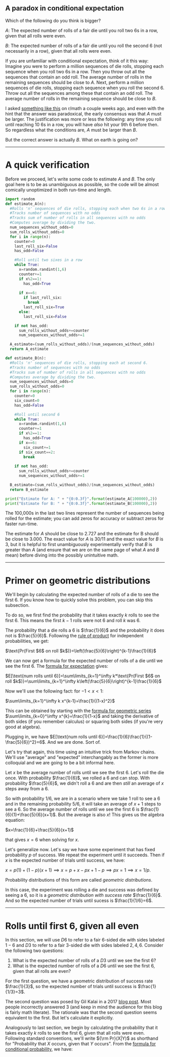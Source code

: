 ## A paradox in conditional expectation

Which of the following do you think is bigger?

$A$: The expected number of rolls of a fair die until you roll two $6\text{s}$ in a row, given that all rolls were even.

$B$: The expected number of rolls of a fair die until you roll the second $6$ (not necessarily in a row), given that all rolls were even.

If you are unfamiliar with conditional expectation, think of it this way: Imagine you were to perform a million sequences of die rolls, stopping each sequence when you roll two $6\text{s}$ in a row. Then you throw out all the sequences that contain an odd roll. The average number of rolls in the remaining sequences should be close to $A$. Next, perform a million sequences of die rolls, stopping each sequence when you roll the second $6$. Throw out all the sequences among these that contain an odd roll. The average number of rolls in the remaining sequence should be close to $B$.


I asked <a href="https://www.reddit.com/r/math/comments/17qcx8u/the_paradox_that_broke_me/">something like this</a> on r/math a couple weeks ago, and even with the hint that the answer was paradoxical, the early consensus was that $A$ must be larger. The justification was more or less the following: any time you roll until reaching 10 $6\text{s}$ in a row, you will have _also_ hit your 9th 6 before then. So regardless what the conditions are, $A$ must be larger than $B$.

But the correct answer is actually $B$. What on earth is going on?

---
# A quick verification

Before we proceed, let's write some code to estimate $A$ and $B$. The only goal here is to be as unambiguous as possible, so the code will be almost comically unoptimized in both run-time and length.

```Python
import random
def estimate_A(n):
  #Rolls 'n' sequences of die rolls, stopping each when two 6s in a row.
  #Tracks number of sequences with no odds
  #Tracks sum of number of rolls in all sequences with no odds
  #Computes average by dividing the two.
  num_sequences_without_odds=0
  sum_rolls_without_odds=0
  for i in range(n):
    counter=0
    last_roll_six=False
    has_odd=False

    #Roll until two sixes in a row
    while True:
      x=random.randint(1,6)
      counter+=1
      if x%2==1:
        has_odd=True
      
      if x==6:
        if last_roll_six:
          break
        last_roll_six=True
      else:
        last_roll_six=False

    if not has_odd:
      sum_rolls_without_odds+=counter
      num_sequences_without_odds+=1

  A_estimate=(sum_rolls_without_odds)/(num_sequences_without_odds)
  return A_estimate

def estimate_B(n):
  #Rolls 'n' sequences of die rolls, stopping each at second 6.
  #Tracks number of sequences with no odds
  #Tracks sum of number of rolls in all sequences with no odds
  #Computes average by dividing the two.
  num_sequences_without_odds=0
  sum_rolls_without_odds=0
  for i in range(n):
    counter=0
    six_count=0
    has_odd=False

    #Roll until second 6
    while True:
      x=random.randint(1,6)
      counter+=1
      if x%2==1:
        has_odd=True
      if x==6:
        six_count+=1
      if six_count==2:
        break
    
    if not has_odd:
      sum_rolls_without_odds+=counter
      num_sequences_without_odds+=1

  B_estimate=(sum_rolls_without_odds)/(num_sequences_without_odds)
  return B_estimate

print("Estimate for A: " + "{0:0.3f}".format(estimate_A(100000),2))
print("Estimate for B: " + "{0:0.3f}".format(estimate_B(100000),2))

```
The 100,000s in the last two lines represent the number of sequences being rolled for the estimate; you can add zeros for accuracy or subtract zeros for faster run-time.

The estimate for $A$ should be close to $2.727$ and the estimate for B should be close to $3.000$. The exact value for $A$ is $30/11$ and the exact value for $B$ is $3$, but it is helpful to first unambiguously experimentally verify that $B$ is greater than $A$ (and ensure that we are on the same page of what $A$ and $B$ mean) before diving into the possibly unintuitive math.

---
# Primer on geometric distributions

We'll begin by calculating the expected number of rolls of a die to see the first $6$. If you know how to quickly solve this problem, you can skip this subsection.

To do so, we first find the probability that it takes exactly $k$ rolls to see the first $6$. This means the first $k-1$ rolls were not $6$ and roll $k$ was $6$. 

The probability that a die rolls a $6$ is $\frac{1}{6}$ and the probability it does not is $\frac{5}{6}$. Following the <a href="https://brilliant.org/wiki/probability-rule-of-product/">rule of product</a> for independent probabilities, we get:

$\text{Pr(First $6$ on roll $k$)}=\left(\frac{5}{6}\right)^{k-1}\frac{1}{6}$

We can now get a formula for the expected number of rolls of a die until we see the first $6$. The <a href="https://online.stat.psu.edu/stat500/lesson/3/3.2/3.2.1">formula for expectation</a> gives:

$E[\text{num rolls until 6}]=\sum\limits_{k=1}^\infty k*\text{Pr(First $6$ on roll $k$)}=\sum\limits_{k=1}^\infty k\left(\frac{5}{6}\right)^{k-1}\frac{1}{6}$

Now we'll use the following fact: for $-1<x<1$:

$\sum\limits_{k=1}^\infty k x^{k-1}=\frac{1}{(1-x)^2}$

This can be obtained by starting with the <a href="https://www.khanacademy.org/math/ap-calculus-bc/bc-series-new/bc-10-2/a/proof-of-infinite-geometric-series-formula">formula for geometric series</a> $\sum\limits_{k=0}^\infty x^{k}=\frac{1}{1-x}$ and taking the derivative of both sides (if you remember calculus) or squaring both sides (if you're very good at algebra).

Plugging in, we have 
$E[\text{num rolls until 6}]=\frac{1}{6}\frac{1}{(1-\frac{5}{6})^2}=6$. 
And we are done. Sort of.

Let's try that again, this time using an intuitive trick from Markov chains. We'll use "average" and "expected" interchangably as the former is more colloquial and we are going to be a bit informal here.

Let $x$ be the average number of rolls until we see the first $6$. Let's roll the die once. With probability $\frac{1}{6}$, we rolled a $6$ and can stop. With probability 
$\frac{5}{6}$, we didn't roll a $6$ and are then _still_ an average of $x$ steps away from a $6$. 

So with probability $1/6$, we are in a scenario where we take $1$ roll to see a $6$ and in the remaining probability $5/6$, it will take an average of $x+1$ steps to see a $6$. So the average number of rolls until we see the first $6$ is $\frac{1}{6}(1)+\frac{5}{6}(x+1)$. But the average is also $x$! This gives us the algebra equation:

$x=\frac{1}{6}+\frac{5}{6}(x+1)$

that gives $x=6$ when solving for $x$.

Let's generalize now. Let's say we have some experiment that has fixed probability $p$ of success. We repeat the experiment until it succeeds. Then if $x$ is the 
expected number of trials until success, we have:

$x=p(1)+(1-p)(x+1)\implies x=p+x-px+1-p \implies px=1\implies x=1/p$.

Probability distributions of this form are called _geometric distributions_. 

In this case, the experiment was rolling a die and success was defined by seeing a $6$, so it is a _geometric distribution with success rate_ $\frac{1}{6}$. And so the expected number of trials until sucess is $\frac{1}{1/6}=6$.

---
# Rolls until first 6, given all even

In this section, we will use $D6$ to refer to a fair $6$-sided die with sides labeled $1-6$ and $D3$ to refer to a fair $3$-sided die with sides labeled $2,4,6$. Consider the following two questions:

1. What is the expected number of rolls of a $D3$ until we see the first $6$?
2. What is the expected number of rolls of a $D6$ until we see the first $6$, given that all rolls are even?

For the first question, we have a geometric distribution of success rate $\frac{1}{3}$, so the expected number of trials until success is $\frac{1}{1/3}=3$.

The second question was posed by Gil Kalai in a 2017 <a href="https://gilkalai.wordpress.com/2017/09/07/tyi-30-expected-number-of-dice-throws/">blog post</a>. Most people incorrectly answered 3 (and keep in mind the audience for this blog is fairly math literate). The rationale was that the second question seems equivalent to the first. But let's calculate it explicitly.

Analogously to last section, we begin by calculating the probability that it takes exactly $k$ rolls to see the first $6$, given that all rolls were even. Following standard conventions, we'll write ${\rm Pr}(X|Y)$ as shorthand for "Probability that $X$ occurs, given that $Y$ occurs". From the <a href="https://en.wikipedia.org/wiki/Conditional_probability">formula for conditional probability</a>, we have:
